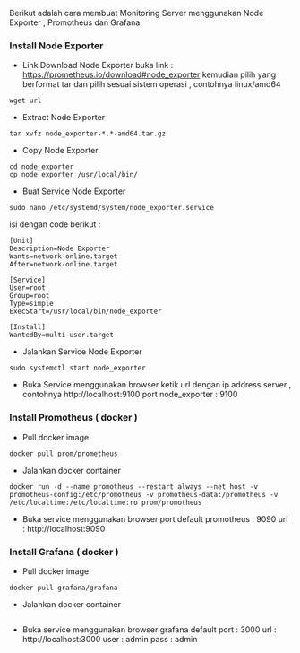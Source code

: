 
Berikut adalah cara membuat Monitoring Server menggunakan Node Exporter , Promotheus dan Grafana.

### Install Node Exporter

- Link Download Node Exporter
buka link : https://prometheus.io/download#node_exporter
kemudian pilih yang berformat tar dan pilih sesuai sistem operasi , contohnya linux/amd64
```
wget url
```

- Extract Node Exporter
```
tar xvfz node_exporter-*.*-amd64.tar.gz
```

- Copy Node Exporter
```
cd node_exporter
cp node_exporter /usr/local/bin/

```

- Buat Service Node Exporter
```
sudo nano /etc/systemd/system/node_exporter.service
```
isi dengan code berikut :
```
[Unit]
Description=Node Exporter
Wants=network-online.target
After=network-online.target

[Service]
User=root
Group=root
Type=simple
ExecStart=/usr/local/bin/node_exporter

[Install]
WantedBy=multi-user.target
```

- Jalankan Service Node Exporter
```
sudo systemctl start node_exporter
```

- Buka Service menggunakan browser
ketik url dengan ip address server , contohnya http://localhost:9100
port node_exporter : 9100


### Install Promotheus ( docker )

- Pull docker image
```
docker pull prom/prometheus
```

- Jalankan docker container
```
docker run -d --name promotheus --restart always --net host -v promotheus-config:/etc/promotheus -v promotheus-data:/promotheus -v /etc/localtime:/etc/localtime:ro prom/promotheus
```

- Buka service menggunakan browser
port default promotheus : 9090
url : http://localhost:9090


### Install Grafana ( docker )

- Pull docker image
```
docker pull grafana/grafana
```

- Jalankan docker container
```
```
- Buka service menggunakan browser
grafana default port : 3000
url : http://localhost:3000
user : admin
pass : admin

























